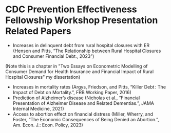 # CDC Prevention Effectiveness Fellowship Workshop Presentation Related Papers

- Increases in delinquent debt from rural hospital closures with ER
(Henson and Pitts, “The Relationship between Rural Hospital Closures and Consumer Financial Debt., 2023”)

(Note this is a chapter in "Two Essays on Econometric Modelling of Consumer Demand for Health Insurance and Financial Impact of Rural Hospital Closures" my dissertation)
- Increases in mortality rates 
(Argys, Friedson, and Pitts, “Killer Debt : The Impact of Debt on Mortality.”, FRB Working Paper, 2016)
- Prediction of Alzheimer’s disease 
(Nicholas et al., “Financial Presentation of Alzheimer Disease and Related Dementias.”, JAMA Internal Medicine, 2021)
- Access to abortion effect on financial distress
(Miller, Wherry, and Foster, “The Economic Consequences of Being Denied an Abortion.”, Am. Econ. J.: Econ. Policy, 2023)




